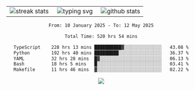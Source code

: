 <div align="center">
  <table style="border: none;" border="0" cellspacing="0" cellpadding="0">
    <tr>
      <td align="center" width="33%">
        <img src="https://github-readme-streak-stats.herokuapp.com/?user=kurtismassey&theme=tokyonight&hide_border=true" alt="streak stats" />
      </td>
      <td align="center" width="33%">
        <img src="https://readme-typing-svg.herokuapp.com/?font=Fira+Code&weight=600&size=15&duration=4000&pause=1000&color=00FF00&center=true&vCenter=true&random=false&width=150&lines=Hey%2C+I%27m+Kurtis!" alt="typing svg" />
      </td>
      <td align="center" width="33%">
        <img src="https://github-readme-stats.vercel.app/api?username=kurtismassey&show_icons=true&theme=tokyonight&hide_title=true" alt="github stats" />
      </td>
    </tr>
  </table>
</div>
<div align="center">

<!--START_SECTION:waka-->

```txt
From: 10 January 2025 - To: 12 May 2025

Total Time: 520 hrs 54 mins

TypeScript    228 hrs 13 mins ██████████▓░░░░░░░░░░░░░░   43.08 %
Python        192 hrs 40 mins █████████░░░░░░░░░░░░░░░░   36.37 %
YAML          32 hrs 28 mins  █▓░░░░░░░░░░░░░░░░░░░░░░░   06.13 %
Bash          18 hrs 5 mins   █░░░░░░░░░░░░░░░░░░░░░░░░   03.41 %
Makefile      11 hrs 46 mins  ▓░░░░░░░░░░░░░░░░░░░░░░░░   02.22 %
```

<!--END_SECTION:waka-->

  <img src="https://github-readme-activity-graph.vercel.app/graph?username=kurtismassey&theme=tokyo-night&hide_border=true&custom_title=Contribution%20Graph" />

</div>